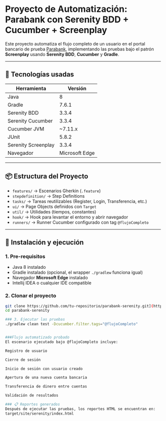 # Proyecto de Automatización: Parabank con Serenity BDD + Cucumber + Screenplay

Este proyecto automatiza el flujo completo de un usuario en el portal bancario de prueba [Parabank](https://parabank.parasoft.com/parabank/index.htm), implementando las pruebas bajo el patrón **Screenplay** usando **Serenity BDD**, **Cucumber** y **Gradle**.

---

## 🧰 Tecnologías usadas

| Herramienta         | Versión       |
|---------------------|---------------|
| Java                | 8             |
| Gradle              | 7.6.1         |
| Serenity BDD        | 3.3.4         |
| Serenity Cucumber   | 3.3.4         |
| Cucumber JVM        | ~7.11.x       |
| JUnit               | 5.8.2         |
| Serenity Screenplay | 3.3.4         |
| Navegador           | Microsoft Edge |

---

## 📦 Estructura del Proyecto

- `features/` → Escenarios Gherkin (`.feature`)
- `stepdefinition/` → Step Definitions
- `tasks/` → Tareas reutilizables (Register, Login, Transferencia, etc.)
- `ui/` → Page Objects definidos con `Target`
- `util/` → Utilidades (tiempos, constantes)
- `hook/` → Hook para levantar el entorno y abrir navegador
- `runners/` → Runner Cucumber configurado con tag `@flujoCompleto`

---

## 🚀 Instalación y ejecución

### 1. Pre-requisitos

- Java 8 instalado
- Gradle instalado (opcional, el wrapper `./gradlew` funciona igual)
- Navegador **Microsoft Edge** instalado
- Intellij IDEA o cualquier IDE compatible

### 2. Clonar el proyecto

```bash
git clone https://github.com/tu-repositorio/parabank-serenity.git](https://github.com/AndresLL-ingEPN/projectBase.git
cd parabank-serenity

### 3. Ejecutar las pruebas
./gradlew clean test -Dcucumber.filter.tags="@flujoCompleto"


###Flujo automatizado probado
El escenario ejecutado bajo @flujoCompleto incluye:

Registro de usuario

Cierre de sesión

Inicio de sesión con usuario creado

Apertura de una nueva cuenta bancaria

Transferencia de dinero entre cuentas

Validación de resultados

### 📋 Reportes generados
Después de ejecutar las pruebas, los reportes HTML se encuentran en:
target/site/serenity/index.html
